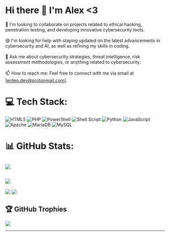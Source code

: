 # Hi there 👋 I'm Alex <3
🧠 I'm looking to collaborate on projects related to ethical hacking, penetration testing, and developing innovative cybersecurity tools.<br><br>😄 I'm looking for help with staying updated on the latest advancements in cybersecurity and AI, as well as refining my skills in coding.<br><br>💬 Ask me about cybersecurity strategies, threat intelligence, risk assessment methodologies, or anything related to cybersecurity.<br><br>📫 How to reach me: Feel free to connect with me via email at [enteo.dev@protonmail.com].


# 💻 Tech Stack:
![HTML5](https://img.shields.io/badge/html5-%23E34F26.svg?style=for-the-badge&logo=html5&logoColor=white) ![PHP](https://img.shields.io/badge/php-%23777BB4.svg?style=for-the-badge&logo=php&logoColor=white) ![PowerShell](https://img.shields.io/badge/PowerShell-%235391FE.svg?style=for-the-badge&logo=powershell&logoColor=white) ![Shell Script](https://img.shields.io/badge/shell_script-%23121011.svg?style=for-the-badge&logo=gnu-bash&logoColor=white) ![Python](https://img.shields.io/badge/python-3670A0?style=for-the-badge&logo=python&logoColor=ffdd54) ![JavaScript](https://img.shields.io/badge/javascript-%23323330.svg?style=for-the-badge&logo=javascript&logoColor=%23F7DF1E) ![Apache](https://img.shields.io/badge/apache-%23D42029.svg?style=for-the-badge&logo=apache&logoColor=white) ![MariaDB](https://img.shields.io/badge/MariaDB-003545?style=for-the-badge&logo=mariadb&logoColor=white) ![MySQL](https://img.shields.io/badge/mysql-%2300000f.svg?style=for-the-badge&logo=mysql&logoColor=white)

# 📊 GitHub Stats:
![](https://github-readme-stats.vercel.app/api?username=ente0v1&show_icons=true&theme=dracula&rank_icon=github)
-
![](https://github-readme-stats.vercel.app/api/top-langs/?username=ente0v1&theme=dracula&langs_count=2&layout=donut)
-
[![](https://github-readme-stats.vercel.app/api/pin/?username=ente0v1&repo=hashCrack&theme=dracula)](https://github.com/ente0v1/hashCrack) [![](https://github-readme-stats.vercel.app/api/pin/?username=ente0v1&repo=Crack_Master&theme=dracula)](https://github.com/ente0v1/Crack_Master)




## 🏆 GitHub Trophies
![](https://github-profile-trophy.vercel.app/?username=ente0v1&theme=radical&no-frame=false&no-bg=true&margin-w=4)

---
<!--
[![](https://visitcount.itsvg.in/api?id=ente0&label=Profile%20Views&icon=7&pretty=true)](https://visitcount.itsvg.in)
-->

